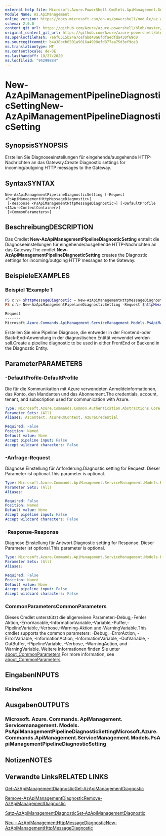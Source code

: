 ```yaml
---
external help file: Microsoft.Azure.PowerShell.Cmdlets.ApiManagement.ServiceManagement.dll-Help.xml
Module Name: Az.ApiManagement
online version: https://docs.microsoft.com/en-us/powershell/module/az.apimanagement/new-azapimanagementpipelinediagnosticsetting
schema: 2.0.0
content_git_url: https://github.com/Azure/azure-powershell/blob/master/src/ApiManagement/ApiManagement/help/New-AzApiManagementPipelineDiagnosticSetting.md
original_content_git_url: https://github.com/Azure/azure-powershell/blob/master/src/ApiManagement/ApiManagement/help/New-AzApiManagementPipelineDiagnosticSetting.md
ms.openlocfilehash: 7e6f6515b24a7cefabd40a6fdfaedfda430f69d0
ms.sourcegitcommit: b4a38bcb0501a9016a4998efd377aa75d3ef9ce8
ms.translationtype: MT
ms.contentlocale: de-DE
ms.lasthandoff: 10/27/2020
ms.locfileid: "94299884"
---
```

# <span data-ttu-id="692fa-101">New-AzApiManagementPipelineDiagnosticSetting</span><span class="sxs-lookup"><span data-stu-id="692fa-101">New-AzApiManagementPipelineDiagnosticSetting</span></span>

## <span data-ttu-id="692fa-102">Synopsis</span><span class="sxs-lookup"><span data-stu-id="692fa-102">SYNOPSIS</span></span>
<span data-ttu-id="692fa-103">Erstellen Sie Diagnoseeinstellungen für eingehende/ausgehende HTTP-Nachrichten an das Gateway.</span><span class="sxs-lookup"><span data-stu-id="692fa-103">Create Diagnostic settings for incoming/outgoing HTTP messages to the Gateway.</span></span>

## <span data-ttu-id="692fa-104">Syntax</span><span class="sxs-lookup"><span data-stu-id="692fa-104">SYNTAX</span></span>

```
New-AzApiManagementPipelineDiagnosticSetting [-Request <PsApiManagementHttpMessageDiagnostic>]
 [-Response <PsApiManagementHttpMessageDiagnostic>] [-DefaultProfile <IAzureContextContainer>]
 [<CommonParameters>]
```

## <span data-ttu-id="692fa-105">Beschreibung</span><span class="sxs-lookup"><span data-stu-id="692fa-105">DESCRIPTION</span></span>
<span data-ttu-id="692fa-106">Das Cmdlet **New-AzApiManagementPipelineDiagnosticSetting** erstellt die Diagnoseeinstellungen für eingehende/ausgehende HTTP-Nachrichten an das Gateway.</span><span class="sxs-lookup"><span data-stu-id="692fa-106">The cmdlet **New-AzApiManagementPipelineDiagnosticSetting** creates the Diagnostic settings for incoming/outgoing HTTP messages to the Gateway.</span></span>

## <span data-ttu-id="692fa-107">Beispiele</span><span class="sxs-lookup"><span data-stu-id="692fa-107">EXAMPLES</span></span>

### <span data-ttu-id="692fa-108">Beispiel 1</span><span class="sxs-lookup"><span data-stu-id="692fa-108">Example 1</span></span>
```powershell
PS c:\> $httpMessageDiagnostic = New-AzApiManagementHttpMessageDiagnostic -Headers 'Content-Type', 'UserAgent' -BodyBytes 100
PS c:\> New-AzApiManagementPipelineDiagnosticSetting -Request $httpMessageDiagnostic -Response $httpMessageDiagnostic

Request                                                                                              Response
-------                                                                                              --------
Microsoft.Azure.Commands.ApiManagement.ServiceManagement.Models.PsApiManagementHttpMessageDiagnostic Microsoft.Azure.Commands.ApiManagement.ServiceManagement.Models.PsApiManagementHttpMessageDiagnostic
```

<span data-ttu-id="692fa-109">Erstellen Sie eine Pipeline Diagnose, die entweder in der Frontend-oder Back-End-Anwendung in der diagnostischen Entität verwendet werden soll.</span><span class="sxs-lookup"><span data-stu-id="692fa-109">Create a pipeline diagnostic to be used in either FrontEnd or Backend in the Diagnostic Entity.</span></span>

## <span data-ttu-id="692fa-110">Parameter</span><span class="sxs-lookup"><span data-stu-id="692fa-110">PARAMETERS</span></span>

### <span data-ttu-id="692fa-111">-DefaultProfile</span><span class="sxs-lookup"><span data-stu-id="692fa-111">-DefaultProfile</span></span>
<span data-ttu-id="692fa-112">Die für die Kommunikation mit Azure verwendeten Anmeldeinformationen, das Konto, den Mandanten und das Abonnement.</span><span class="sxs-lookup"><span data-stu-id="692fa-112">The credentials, account, tenant, and subscription used for communication with Azure.</span></span>

```yaml
Type: Microsoft.Azure.Commands.Common.Authentication.Abstractions.Core.IAzureContextContainer
Parameter Sets: (All)
Aliases: AzContext, AzureRmContext, AzureCredential

Required: False
Position: Named
Default value: None
Accept pipeline input: False
Accept wildcard characters: False
```

### <span data-ttu-id="692fa-113">-Anfrage</span><span class="sxs-lookup"><span data-stu-id="692fa-113">-Request</span></span>
<span data-ttu-id="692fa-114">Diagnose Einstellung für Anforderung.</span><span class="sxs-lookup"><span data-stu-id="692fa-114">Diagnostic setting for Request.</span></span>
<span data-ttu-id="692fa-115">Dieser Parameter ist optional.</span><span class="sxs-lookup"><span data-stu-id="692fa-115">This parameter is optional.</span></span>

```yaml
Type: Microsoft.Azure.Commands.ApiManagement.ServiceManagement.Models.PsApiManagementHttpMessageDiagnostic
Parameter Sets: (All)
Aliases:

Required: False
Position: Named
Default value: None
Accept pipeline input: False
Accept wildcard characters: False
```

### <span data-ttu-id="692fa-116">-Response</span><span class="sxs-lookup"><span data-stu-id="692fa-116">-Response</span></span>
<span data-ttu-id="692fa-117">Diagnose Einstellung für Antwort.</span><span class="sxs-lookup"><span data-stu-id="692fa-117">Diagnostic setting for Response.</span></span>
<span data-ttu-id="692fa-118">Dieser Parameter ist optional.</span><span class="sxs-lookup"><span data-stu-id="692fa-118">This parameter is optional.</span></span>

```yaml
Type: Microsoft.Azure.Commands.ApiManagement.ServiceManagement.Models.PsApiManagementHttpMessageDiagnostic
Parameter Sets: (All)
Aliases:

Required: False
Position: Named
Default value: None
Accept pipeline input: False
Accept wildcard characters: False
```

### <span data-ttu-id="692fa-119">CommonParameters</span><span class="sxs-lookup"><span data-stu-id="692fa-119">CommonParameters</span></span>
<span data-ttu-id="692fa-120">Dieses Cmdlet unterstützt die allgemeinen Parameter:-Debug,-Fehler Aktion,-ErrorVariable,-InformationVariable,-Variable,-Puffer,-PipelineVariable,-Verbose,-Warning-Aktion und-WarningVariable.</span><span class="sxs-lookup"><span data-stu-id="692fa-120">This cmdlet supports the common parameters: -Debug, -ErrorAction, -ErrorVariable, -InformationAction, -InformationVariable, -OutVariable, -OutBuffer, -PipelineVariable, -Verbose, -WarningAction, and -WarningVariable.</span></span> <span data-ttu-id="692fa-121">Weitere Informationen finden Sie unter [about_CommonParameters](http://go.microsoft.com/fwlink/?LinkID=113216).</span><span class="sxs-lookup"><span data-stu-id="692fa-121">For more information, see [about_CommonParameters](http://go.microsoft.com/fwlink/?LinkID=113216).</span></span>

## <span data-ttu-id="692fa-122">Eingaben</span><span class="sxs-lookup"><span data-stu-id="692fa-122">INPUTS</span></span>

### <span data-ttu-id="692fa-123">Keine</span><span class="sxs-lookup"><span data-stu-id="692fa-123">None</span></span>

## <span data-ttu-id="692fa-124">Ausgaben</span><span class="sxs-lookup"><span data-stu-id="692fa-124">OUTPUTS</span></span>

### <span data-ttu-id="692fa-125">Microsoft. Azure. Commands. ApiManagement. Servicemanagement. Models. PsApiManagementPipelineDiagnosticSetting</span><span class="sxs-lookup"><span data-stu-id="692fa-125">Microsoft.Azure.Commands.ApiManagement.ServiceManagement.Models.PsApiManagementPipelineDiagnosticSetting</span></span>

## <span data-ttu-id="692fa-126">Notizen</span><span class="sxs-lookup"><span data-stu-id="692fa-126">NOTES</span></span>

## <span data-ttu-id="692fa-127">Verwandte Links</span><span class="sxs-lookup"><span data-stu-id="692fa-127">RELATED LINKS</span></span>

[<span data-ttu-id="692fa-128">Get-AzApiManagementDiagnostic</span><span class="sxs-lookup"><span data-stu-id="692fa-128">Get-AzApiManagementDiagnostic</span></span>](./Get-AzApiManagementDiagnostic.md)

[<span data-ttu-id="692fa-129">Remove-AzApiManagementDiagnostic</span><span class="sxs-lookup"><span data-stu-id="692fa-129">Remove-AzApiManagementDiagnostic</span></span>](./Remove-AzApiManagementDiagnostic.md)

[<span data-ttu-id="692fa-130">Satz-AzApiManagementDiagnostic</span><span class="sxs-lookup"><span data-stu-id="692fa-130">Set-AzApiManagementDiagnostic</span></span>](./Set-AzApiManagementDiagnostic.md)

[<span data-ttu-id="692fa-131">Neu – AzApiManagementHttpMessageDiagnostic</span><span class="sxs-lookup"><span data-stu-id="692fa-131">New-AzApiManagementHttpMessageDiagnostic</span></span>](./New-AzApiManagementHttpMessageDiagnostic.md)


